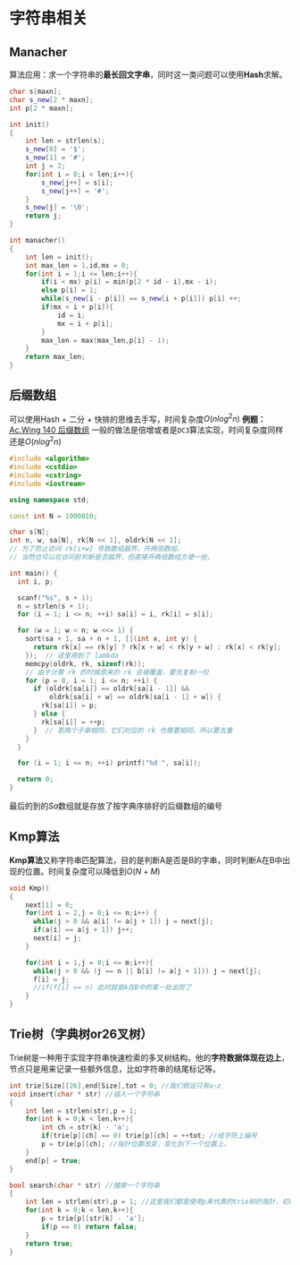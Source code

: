 # 字符串相关
## Manacher
算法应用：求一个字符串的**最长回文字串**，同时这一类问题可以使用**Hash**求解。
```cpp
char s[maxn];
char s_new[2 * maxn];
int p[2 * maxn];

int init()
{
    int len = strlen(s);
    s_new[0] = '$';
    s_new[1] = '#';
    int j = 2;
    for(int i = 0;i < len;i++){
        s_new[j++] = s[i];
        s_new[j++] = '#';
    }
    s_new[j] = '\0';
    return j;
}

int manacher()
{
    int len = init();
    int max_len = 1,id,mx = 0;
    for(int i = 1;i <= len;i++){
        if(i < mx) p[i] = min(p[2 * id - i],mx - i);
        else p[i] = 1;
        while(s_new[i - p[i]] == s_new[i + p[i]]) p[i] ++;
        if(mx < i + p[i]){
            id = i;
            mx = i + p[i];
        }
        max_len = max(max_len,p[i] - 1);
    }
    return max_len;
}

```
## 后缀数组
可以使用Hash + 二分 + 快排的思维去手写，时间复杂度$O(nlog^2{n})$
**例题：**[Ac.Wing 140 后缀数组](https://www.acwing.com/problem/content/description/142/)
一般的做法是倍增或者是`DC3`算法实现，时间复杂度同样还是$O(nlog^2{n})$
```cpp
#include <algorithm>
#include <cstdio>
#include <cstring>
#include <iostream>

using namespace std;

const int N = 1000010;

char s[N];
int n, w, sa[N], rk[N << 1], oldrk[N << 1];
// 为了防止访问 rk[i+w] 导致数组越界，开两倍数组。
// 当然也可以在访问前判断是否越界，但直接开两倍数组方便一些。

int main() {
  int i, p;

  scanf("%s", s + 1);
  n = strlen(s + 1);
  for (i = 1; i <= n; ++i) sa[i] = i, rk[i] = s[i];

  for (w = 1; w < n; w <<= 1) {
    sort(sa + 1, sa + n + 1, [](int x, int y) {
      return rk[x] == rk[y] ? rk[x + w] < rk[y + w] : rk[x] < rk[y];
    });  // 这里用到了 lambda
    memcpy(oldrk, rk, sizeof(rk));
    // 由于计算 rk 的时候原来的 rk 会被覆盖，要先复制一份
    for (p = 0, i = 1; i <= n; ++i) {
      if (oldrk[sa[i]] == oldrk[sa[i - 1]] &&
          oldrk[sa[i] + w] == oldrk[sa[i - 1] + w]) {
        rk[sa[i]] = p;
      } else {
        rk[sa[i]] = ++p;
      }  // 若两个子串相同，它们对应的 rk 也需要相同，所以要去重
    }
  }

  for (i = 1; i <= n; ++i) printf("%d ", sa[i]);

  return 0;
}
```
最后的到的$Sa$数组就是存放了按字典序排好的后缀数组的编号

## Kmp算法

**Kmp算法**又称字符串匹配算法，目的是判断A是否是B的字串，同时判断A在B中出现的位置。时间复杂度可以降低到$O(N + M)$

```cpp
void Kmp()
{
    next[1] = 0;
    for(int i = 2,j = 0;i <= n;i++) {
      while(j > 0 && a[i] != a[j + 1]) j = next[j];
      if(a[i] == a[j + 1]) j++;
      next[i] = j;
    }

    for(int i = 1,j = 0;i <= m;i++){
      while(j > 0 && (j == n || b[i] != a[j + 1])) j = next[j];
      f[i] = j;
      //if(f[i] == n) 此时就是A在B中的某一处出现了
    }
}
```
## Trie树（字典树or26叉树）

Trie树是一种用于实现字符串快速检索的多叉树结构。他的**字符数据体现在边上**，节点只是用来记录一些额外信息，比如字符串的结尾标记等。

```cpp
int trie[Size][26],end[Size],tot = 0; //我们假设只有a~z
void insert(char * str) //插入一个字符串
{
    int len = strlen(str),p = 1;
    for(int k = 0;k < len,k++){
        int ch = str[k] - 'a';
        if(trie[p][ch] == 0) trie[p][ch] = ++tot; //给字符上编号
        p = trie[p][ch]; //指针位置改变，变化到下一个位置上。
    }
    end[p] = true;
}

bool search(char * str) //搜索一个字符串
{
    int len = strlen(str),p = 1; //这里我们都是使用p来代表的trie树的指针，初始时指向树的根节点
    for(int k = 0;k < len,k++){
        p = trie[p][str[k] - 'a'];
        if(p == 0) return false;
    }
    return true;
}
```

